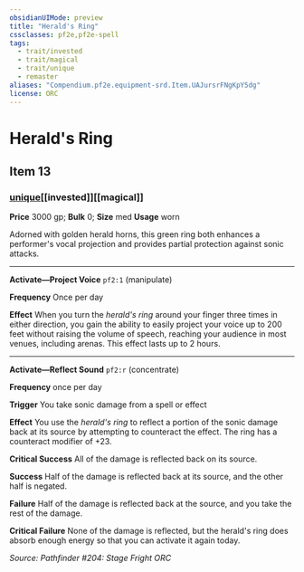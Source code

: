 ```yaml
---
obsidianUIMode: preview
title: "Herald's Ring"
cssclasses: pf2e,pf2e-spell
tags:
  - trait/invested
  - trait/magical
  - trait/unique
  - remaster
aliases: "Compendium.pf2e.equipment-srd.Item.UAJursrFNgKpY5dg"
license: ORC
---
```

# Herald's Ring
## Item 13
### [unique](unique.md "Unique Rarity Trait")[[invested]][[magical]]


**Price** 3000 gp; 
**Bulk** 0; **Size** med
**Usage** worn

Adorned with golden herald horns, this green ring both enhances a performer's vocal projection and provides partial protection against sonic attacks.

* * *

**Activate—Project Voice** `pf2:1` (manipulate)

**Frequency** Once per day

**Effect** When you turn the _herald's ring_ around your finger three times in either direction, you gain the ability to easily project your voice up to 200 feet without raising the volume of speech, reaching your audience in most venues, including arenas. This effect lasts up to 2 hours.

* * *

**Activate—Reflect Sound** `pf2:r` (concentrate)

**Frequency** once per day

**Trigger** You take sonic damage from a spell or effect

**Effect** You use the _herald's ring_ to reflect a portion of the sonic damage back at its source by attempting to counteract the effect. The ring has a counteract modifier of +23.

**Critical Success** All of the damage is reflected back on its source.

**Success** Half of the damage is reflected back at its source, and the other half is negated.

**Failure** Half of the damage is reflected back at the source, and you take the rest of the damage.

**Critical Failure** None of the damage is reflected, but the herald's ring does absorb enough energy so that you can activate it again today.

*Source: Pathfinder #204: Stage Fright*
*ORC*